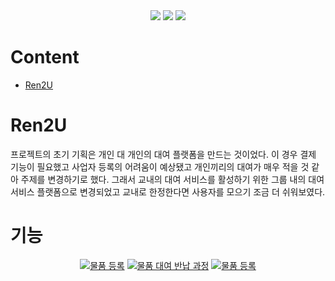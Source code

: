 
<div align=center>  
  <img src="https://img.shields.io/badge/swift-F05138?style=for-the-badge&logo=swift&logoColor=white">
  <img src="https://img.shields.io/badge/Xcode-147EFB?style=for-the-badge&logo=xcode&logoColor=white">
  <img src="https://img.shields.io/badge/Firebase-FFCA28?style=for-the-badge&logo=firebase&logoColor=white">
</div>

# Content 

* [Ren2U](#ren2u)

# Ren2U 

프로젝트의 초기 기획은 개인 대 개인의 대여 플랫폼을 만드는 것이었다. 이 경우 결제 기능이 필요했고 사업자 등록의 어려움이 예상됐고 개인끼리의 대여가 매우 적을 것 같아 주제를 변경하기로 했다. 그래서 교내의 대여 서비스를 활성하기 위한 그룹 내의 대여 서비스 플랫폼으로 변경되었고 교내로 한정한다면 사용자를 모으기 조금 더 쉬워보였다. 

# 기능 

<div align=center>

[![물품 등록](http://img.youtube.com/vi/RzVOqep2neI/0.jpg)](https://youtu.be/RzVOqep2neI)
[![물품 대여 반납 과정](http://img.youtube.com/vi/6jvm6jDYdpM/0.jpg)](https://youtube.com/shorts/6jvm6jDYdpM)
[![물품 등록](http://img.youtube.com/vi/RzVOqep2neI/0.jpg)](https://youtu.be/RzVOqep2neI)
</div>


